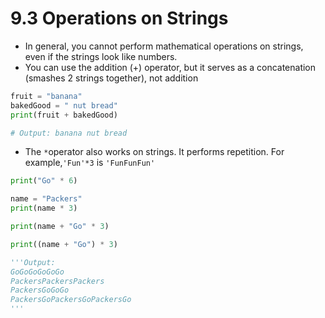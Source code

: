 # 9.3 Operations on Strings

- In general, you cannot perform mathematical operations on strings, even if the strings look like numbers.
- You can use the addition (+) operator, but it serves as a concatenation (smashes 2 strings together), not addition

```python
fruit = "banana"
bakedGood = " nut bread"
print(fruit + bakedGood)

# Output: banana nut bread
```

- The `*`operator also works on strings.  It performs repetition. For example,`'Fun'*3` is `'FunFunFun'`

```python
print("Go" * 6)

name = "Packers"
print(name * 3)

print(name + "Go" * 3)

print((name + "Go") * 3)

'''Output: 
GoGoGoGoGoGo
PackersPackersPackers
PackersGoGoGo
PackersGoPackersGoPackersGo
'''
```